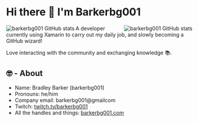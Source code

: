 # Hi there 👋 I'm Barkerbg001

<div>
  <a href="#">
    <img src="https://github-readme-stats.vercel.app/api?username=barkerbg001&show_icons=true&count_private=true" alt="barkerbg001 GitHub stats" align="right" />
  </a>
  <a href="#">
    <img src="https://github-readme-stats.vercel.app/api/top-langs/?username=barkerbg001&layout=compact&theme=tokyonight&count_private=true" alt="barkerbg001 GitHub stats" align= "left"/>
  </a>
</div>
A developer currently using Xamarin to carry out my daily job, and slowly becoming a GitHub wizard!

Love interacting with the community and exchanging knowledge 📚.
  ## 🤓 - About

- Name: Bradley Barker (barkerbg001)
- Pronouns: he/him
- Company email: barkerbg001@gmailcom
- Twitch: [twitch.tv/barkerbg001](https://www.twitch.tv/barkerbg001)
- All the handles and things: [barkerbg001.com](https://barkerbg001.com)

<!--
**barkerbg001/barkerbg001** is a ✨ _special_ ✨ repository because its `README.md` (this file) appears on your GitHub profile.

Here are some ideas to get you started:

- 🔭 I’m currently working on ...
- 🌱 I’m currently learning ...
- 👯 I’m looking to collaborate on ...
- 🤔 I’m looking for help with ...
- 💬 Ask me about ...
- 📫 How to reach me: ...
- 😄 Pronouns: ...
- ⚡ Fun fact: ...
-->

